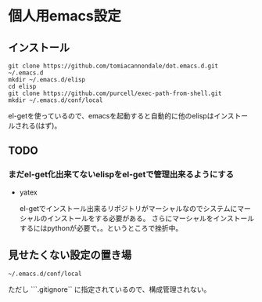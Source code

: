 個人用emacs設定
=============

## インストール ##

    git clone https://github.com/tomiacannondale/dot.emacs.d.git ~/.emacs.d
	mkdir ~/.emacs.d/elisp
    cd elisp
    git clone https://github.com/purcell/exec-path-from-shell.git
	mkdir ~/.emacs.d/conf/local

el-getを使っているので、emacsを起動すると自動的に他のelispはインストールされる(はず)。

## TODO ##

### まだel-get化出来てないelispをel-getで管理出来るようにする ###

* yatex

  el-getでインストール出来るリポジトリがマーシャルなのでシステムにマーシャルのインストールをする必要がある。
  さらにマーシャルをインストールするにはpythonが必要で。。というところで挫折中。

## 見せたくない設定の置き場 ##

    ~/.emacs.d/conf/local

ただし ```.gitignore`` に指定されているので、構成管理されない。
